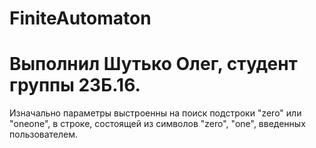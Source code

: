 # FiniteAutomaton
# Выполнил Шутько Олег, студент группы 23Б.16.
Изначально параметры выстроенны на поиск подстроки "zero" или "oneone", в строке, состоящей из символов "zero", "one", введенных пользователем.
